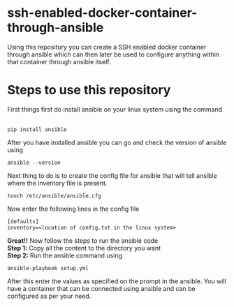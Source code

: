# ssh-enabled-docker-container-through-ansible
Using this repository you can create a SSH enabled docker container through ansible which can then later be used to configure anything within that container through ansible itself.
<h1>Steps to use this repository</h1>
First things first do install ansible on your linux system using the command</br></br>

`pip install ansible`</br>

After you have installed ansible you can go and check the version of ansible using</br>

`ansible --version`</br>

Next thing to do is to create the config file for ansible that will tell ansible where the inventory file is present.</br>

`touch /etc/ansible/ansible.cfg`</br>

Now enter the following lines in the config file</br>

```
[defaults]
inventory=<location of config.txt in the linux system>
```

<b>Great!!</b> Now follow the steps to run the ansible code</br>
<b>Step 1:</b> Copy all the content to the directory you want</br>
<b>Step 2:</b> Run the ansible command using </br>

`ansible-playbook setup.yml` </br>

After this enter the values as specified on the prompt in the ansible. You will have a container that can be connected using ansible and can be configured as per your need.</br>
